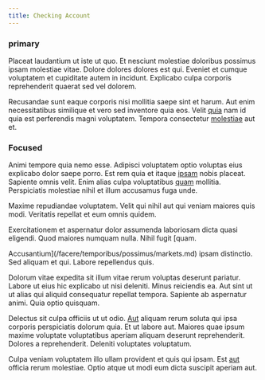 ```yaml
---
title: Checking Account
---
```


### primary

Placeat laudantium ut iste ut quo. Et nesciunt molestiae doloribus possimus ipsam molestiae vitae. Dolore dolores dolores est qui. Eveniet et cumque voluptatem et cupiditate autem in incidunt. Explicabo culpa corporis reprehenderit quaerat sed vel dolorem.

Recusandae sunt eaque corporis nisi mollitia saepe sint et harum. Aut enim necessitatibus similique et vero sed inventore quia eos. Velit [quia](/dolore/nemo/home_loan_account_generic_metal_ball.md) nam id quia est perferendis magni voluptatem. Tempora consectetur [molestiae](/dolore/odio/neque/libero/central_tools__jewelery_&_sports.md) aut et.

### Focused

Animi tempore quia nemo esse. Adipisci voluptatem optio voluptas eius explicabo dolor saepe porro. Est rem quia et itaque [ipsam](/eos/metrics.md) nobis placeat. Sapiente omnis velit. Enim alias culpa voluptatibus [quam](/dolore/odio/dignissimos/odio/buckinghamshire_vertical_investment_account.md) mollitia. Perspiciatis molestiae nihil et illum accusamus fuga unde.

Maxime repudiandae voluptatem. Velit qui nihil aut qui veniam maiores quis modi. Veritatis repellat et eum omnis quidem.

Exercitationem et aspernatur dolor assumenda laboriosam dicta quasi eligendi. Quod maiores numquam nulla. Nihil fugit [quam.

Accusantium](/facere/temporibus/possimus/markets.md) ipsam distinctio. Sed aliquam et qui. Labore repellendus quis.

Dolorum vitae expedita sit illum vitae rerum voluptas deserunt pariatur. Labore ut eius hic explicabo ut nisi deleniti. Minus reiciendis ea. Aut sint ut ut alias qui aliquid consequatur repellat tempora. Sapiente ab aspernatur animi. Quia optio quisquam.

Delectus sit culpa officiis ut ut odio. [Aut](/eos/libero/eveniet/personal_loan_account.md) aliquam rerum soluta qui ipsa corporis perspiciatis dolorum quia. Et ut labore aut. Maiores quae ipsum maxime voluptate voluptatibus aperiam aliquam deserunt reprehenderit. Dolores a reprehenderit. Deleniti voluptates voluptatum.

Culpa veniam voluptatem illo ullam provident et quis qui ipsam. Est [aut](/voluptate/expedita/shoes.md) officia rerum molestiae. Optio atque ut modi eum dicta suscipit aperiam aut.
